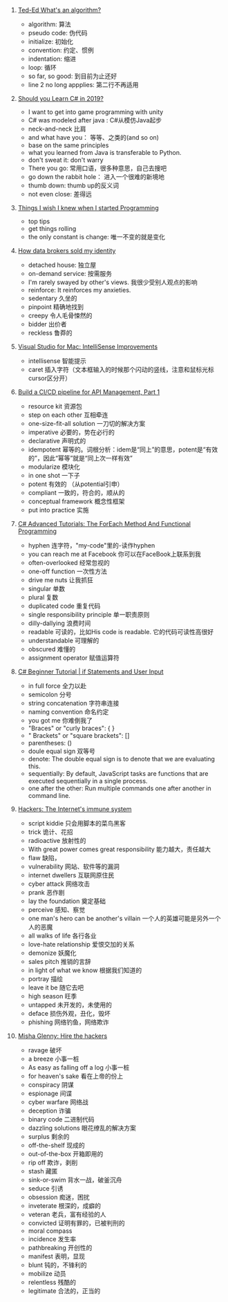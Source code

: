 1. [Ted-Ed What's an algorithm?](https://www.ted.com/talks/david_malan_what_s_an_algorithm#t-200400)
   - algorithm: 算法
   - pseudo code: 伪代码
   - initialize: 初始化
   - convention: 约定、惯例
   - indentation: 缩进
   - loop: 循环
   - so far, so good: 到目前为止还好
   - line 2 no long appplies: 第二行不再适用

2. [Should you Learn C# in 2019?](https://www.youtube.com/watch?v=2KHjrvNHIZc)
   - I want to get into game programming with unity
   - C# was modeled after java : C#从模仿Java起步
   - neck-and-neck 比肩
   - and what have you： 等等、之类的(and so on)
   - base on the same principles
   - what you learned from Java is transferable to Python.
   - don't sweat it: don't warry
   - There you go: 常用口语，很多种意思，自己去搜吧
   - go down the rabbit hole： 进入一个很难的新境地
   - thumb down: thumb up的反义词
   - not even close: 差得远
3. [Things I wish I knew when I started Programming](https://www.youtube.com/watch?v=GAgegNHVXxE)
   - top tips
   - get things rolling
   - the only constant is change: 唯一不变的就是变化
4. [How data brokers sold my identity](https://www.ted.com/talks/madhumita_murgia_how_data_brokers_sell_your_identity/transcript?language=en)
   - detached house: 独立屋
   - on-demand service: 按需服务
   - I'm rarely swayed by other's views. 我很少受别人观点的影响
   - reinforce: It reinforces my anxieties.
   - sedentary 久坐的
   - pinpoint 精确地找到
   - creepy 令人毛骨悚然的
   - bidder 出价者
   - reckless 鲁莽的
5. [Visual Studio for Mac: IntelliSense Improvements](https://channel9.msdn.com/Shows/Visual-Studio-Toolbox/Visual-Studio-for-Mac-IntelliSense-Improvements)
   - intellisense 智能提示
   - caret 插入字符（文本框输入的时候那个闪动的竖线，注意和鼠标光标cursor区分开）
6. [Build a CI/CD pipeline for API Management, Part 1](https://channel9.msdn.com/Shows/Azure-Friday/Build-a-CICD-pipeline-for-API-Management-Part-1)
   - resource kit 资源包
   - step on each other 互相牵连
   - one-size-fit-all solution 一刀切的解决方案
   - imperative 必要的，势在必行的
   - declarative 声明式的
   - idempotent 幂等的。词根分析：idem是“同上”的意思，potent是“有效的”，因此“幂等”就是“同上次一样有效”
   - modularize 模块化
   - in one shot 一下子
   - potent 有效的 （从potential引申）
   - compliant 一致的，符合的，顺从的
   - conceptual framework 概念性框架
   - put into practice 实施
7. [C# Advanced Tutorials: The ForEach Method And Functional Programming](https://www.youtube.com/watch?v=s8ru33IIQzc)
   - hyphen 连字符，"my-code"里的-读作hyphen
   - you can reach me at Facebook 你可以在FaceBook上联系到我
   - often-overlooked 经常忽视的
   - one-off function 一次性方法
   - drive me nuts 让我抓狂
   - singular 单数
   - plural 复数
   - duplicated code 重复代码
   - single responsibility principle 单一职责原则
   - dilly-dallying 浪费时间
   - readable 可读的，比如His code is readable. 它的代码可读性高很好
   - understandable 可理解的
   - obscured 难懂的
   - assignment operator 赋值运算符
8. [C# Beginner Tutorial | if Statements and User Input](https://www.youtube.com/watch?v=19C-78OKoCU)
   - in full force 全力以赴
   - semicolon 分号
   - string concatenation 字符串连接
   - naming convention 命名约定
   - you got me 你难倒我了
   - "Braces" or "curly braces":  \{ \} 
   - " Brackets" or "square brackets": \[\]
   - parentheses: \(\)
   - doule equal sign 双等号
   - denote: The double equal sign is to denote that we are evaluating this.
   - sequentially: By default, JavaScript tasks are functions that are executed sequentially in a single process. 
   - one after the other: Run multiple commands one after another in command line.
9. [Hackers: The Internet's immune system](https://www.ted.com/talks/keren_elazari_hackers_the_internet_s_immune_system?language=en#t-947700)
   - script kiddie 只会用脚本的菜鸟黑客
   - trick 诡计、花招
   - radioactive 放射性的
   - With great power comes great responsibility 能力越大，责任越大
   - flaw 缺陷，
   - vulnerability 网站、软件等的漏洞 
   - internet dwellers 互联网原住民
   - cyber attack 网络攻击
   - prank 恶作剧
   - lay the foundation 奠定基础
   - perceive 感知、察觉
   - one man's hero can be another's villain 一个人的英雄可能是另外一个人的恶魔
   - all walks of life 各行各业
   - love-hate relationship 爱恨交加的关系
   - demonize 妖魔化
   - sales pitch 推销的言辞
   - in light of what we know 根据我们知道的
   - portray 描绘
   - leave it be 随它去吧
   - high season 旺季
   - untapped 未开发的，未使用的
   - deface 损伤外观，丑化，毁坏
   - phishing 网络钓鱼，网络欺诈
1. [Misha Glenny: Hire the hackers](https://www.ted.com/talks/misha_glenny_hire_the_hackers)
   - ravage 破坏
   - a breeze 小事一桩
   - As easy as falling off a log  小事一桩
   - for heaven's sake 看在上帝的份上
   - conspiracy 阴谋
   - espionage 间谍
   - cyber warfare 网络战
   - deception 诈骗
   - binary code 二进制代码
   - dazzling solutions 眼花缭乱的解决方案
   - surplus 剩余的
   - off-the-shelf 现成的
   - out-of-the-box 开箱即用的
   - rip off  欺诈，剥削
   - stash 藏匿
   - sink-or-swim 背水一战，破釜沉舟
   - seduce 引诱
   - obsession 痴迷，困扰
   - inveterate 根深的，成癖的
   - veteran 老兵，富有经验的人
   - convicted 证明有罪的，已被判刑的
   - moral compass
   - incidence 发生率
   - pathbreaking 开创性的
   - manifest 表明，显现
   - blunt 钝的，不锋利的
   - mobilize 动员
   - relentless 残酷的
   - legitimate 合法的，正当的
